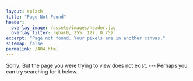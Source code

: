 ```yaml
---
layout: splash
title: "Page Not Found"
header:
  overlay_image: /assets/images/header.jpg
  overlay_filter: rgba(0, 255, 127, 0.75)
excerpt: "Page not found. Your pixels are in another canvas."
sitemap: false
permalink: /404.html
---
```


Sorry; But the page you were trying to view does not exist. --- Perhaps you can try searching for it below.

<script type="text/javascript">
  var GOOG_FIXURL_LANG = 'en';
  var GOOG_FIXURL_SITE = '{{ site.url }}'
</script>
<script type="text/javascript"
  src="//linkhelp.clients.google.com/tbproxy/lh/wm/fixurl.js">
</script>
